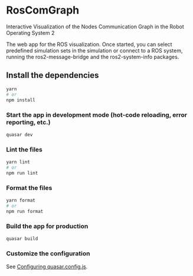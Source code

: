 # RosComGraph
Interactive Visualization of the Nodes Communication Graph in the Robot Operating System 2


The web app for the ROS visualization.
Once started, you can select predefined simulation sets in the simulation or connect to a ROS system, running the ros2-message-bridge and the ros2-system-info packages.

## Install the dependencies
```bash
yarn
# or
npm install
```

### Start the app in development mode (hot-code reloading, error reporting, etc.)
```bash
quasar dev
```


### Lint the files
```bash
yarn lint
# or
npm run lint
```


### Format the files
```bash
yarn format
# or
npm run format
```



### Build the app for production
```bash
quasar build
```

### Customize the configuration
See [Configuring quasar.config.js](https://v2.quasar.dev/quasar-cli-vite/quasar-config-js).
